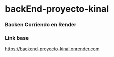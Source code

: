 # backEnd-proyecto-kinal

### Backen Corriendo en Render
### Link base
https://backend-proyecto-kinal.onrender.com
